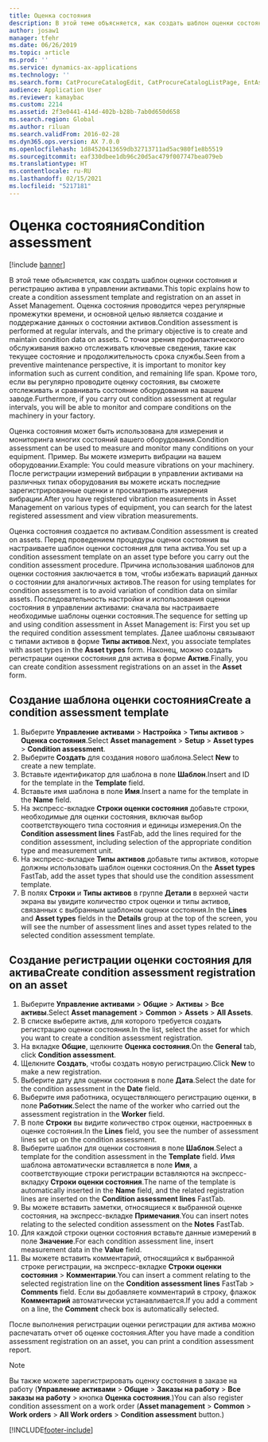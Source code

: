 ```yaml
---
title: Оценка состояния
description: В этой теме объясняется, как создать шаблон оценки состояния и регистрацию актива в управлении активами.
author: josaw1
manager: tfehr
ms.date: 06/26/2019
ms.topic: article
ms.prod: ''
ms.service: dynamics-ax-applications
ms.technology: ''
ms.search.form: CatProcureCatalogEdit, CatProcureCatalogListPage, EntAssetObjectCondition, EntAssetConditionTemplate
audience: Application User
ms.reviewer: kamaybac
ms.custom: 2214
ms.assetid: 2f3e0441-414d-402b-b28b-7ab0d650d658
ms.search.region: Global
ms.author: riluan
ms.search.validFrom: 2016-02-28
ms.dyn365.ops.version: AX 7.0.0
ms.openlocfilehash: 1d84520413659db32713711ad5ac980f1e8b5519
ms.sourcegitcommit: eaf330dbee1db96c20d5ac479f007747bea079eb
ms.translationtype: HT
ms.contentlocale: ru-RU
ms.lasthandoff: 02/15/2021
ms.locfileid: "5217181"
---
```

# <a name="condition-assessment"></a><span data-ttu-id="6f090-103">Оценка состояния</span><span class="sxs-lookup"><span data-stu-id="6f090-103">Condition assessment</span></span>

[!include [banner](../../includes/banner.md)]

 

<span data-ttu-id="6f090-104">В этой теме объясняется, как создать шаблон оценки состояния и регистрацию актива в управлении активами.</span><span class="sxs-lookup"><span data-stu-id="6f090-104">This topic explains how to create a condition assessment template and registration on an asset in Asset Management.</span></span> <span data-ttu-id="6f090-105">Оценка состояния проводится через регулярные промежутки времени, и основной целью является создание и поддержание данных о состоянии активов.</span><span class="sxs-lookup"><span data-stu-id="6f090-105">Condition assessment is performed at regular intervals, and the primary objective is to create and maintain condition data on assets.</span></span> <span data-ttu-id="6f090-106">С точки зрения профилактического обслуживания важно отслеживать ключевые сведения, такие как текущее состояние и продолжительность срока службы.</span><span class="sxs-lookup"><span data-stu-id="6f090-106">Seen from a preventive maintenance perspective, it is important to monitor key information such as current condition, and remaining life span.</span></span> <span data-ttu-id="6f090-107">Кроме того, если вы регулярно проводите оценку состояния, вы сможете отслеживать и сравнивать состояние оборудования на вашем заводе.</span><span class="sxs-lookup"><span data-stu-id="6f090-107">Furthermore, if you carry out condition assessment at regular intervals, you will be able to monitor and compare conditions on the machinery in your factory.</span></span>

<span data-ttu-id="6f090-108">Оценка состояния может быть использована для измерения и мониторинга многих состояний вашего оборудования.</span><span class="sxs-lookup"><span data-stu-id="6f090-108">Condition assessment can be used to measure and monitor many conditions on your equipment.</span></span> <span data-ttu-id="6f090-109">Пример. Вы можете измерить вибрации на вашем оборудовании.</span><span class="sxs-lookup"><span data-stu-id="6f090-109">Example: You could measure vibrations on your machinery.</span></span> <span data-ttu-id="6f090-110">После регистрации измерений вибрации в управлении активами на различных типах оборудования вы можете искать последние зарегистрированные оценки и просматривать измерения вибрации.</span><span class="sxs-lookup"><span data-stu-id="6f090-110">After you have registered vibration measurements in Asset Management on various types of equipment, you can search for the latest registered assessment and view vibration measurements.</span></span>

<span data-ttu-id="6f090-111">Оценка состояния создается по активам.</span><span class="sxs-lookup"><span data-stu-id="6f090-111">Condition assessment is created on assets.</span></span> <span data-ttu-id="6f090-112">Перед проведением процедуры оценки состояния вы настраиваете шаблон оценки состояния для типа актива.</span><span class="sxs-lookup"><span data-stu-id="6f090-112">You set up a condition assessment template on an asset type before you carry out the condition assessment procedure.</span></span> <span data-ttu-id="6f090-113">Причина использования шаблонов для оценки состояния заключается в том, чтобы избежать вариаций данных о состоянии для аналогичных активов.</span><span class="sxs-lookup"><span data-stu-id="6f090-113">The reason for using templates for condition assessment is to avoid variation of condition data on similar assets.</span></span> <span data-ttu-id="6f090-114">Последовательность настройки и использования оценки состояния в управлении активами: сначала вы настраиваете необходимые шаблоны оценки состояния.</span><span class="sxs-lookup"><span data-stu-id="6f090-114">The sequence for setting up and using condition assessment in Asset Management is: First you set up the required condition assessment templates.</span></span> <span data-ttu-id="6f090-115">Далее шаблоны связывают с типами активов в форме **Типы активов**.</span><span class="sxs-lookup"><span data-stu-id="6f090-115">Next, you associate templates with asset types in the **Asset types** form.</span></span> <span data-ttu-id="6f090-116">Наконец, можно создать регистрации оценки состояния для актива в форме **Актив**.</span><span class="sxs-lookup"><span data-stu-id="6f090-116">Finally, you can create condition assessment registrations on an asset in the **Asset** form.</span></span>

## <a name="create-a-condition-assessment-template"></a><span data-ttu-id="6f090-117">Создание шаблона оценки состояния</span><span class="sxs-lookup"><span data-stu-id="6f090-117">Create a condition assessment template</span></span>

1. <span data-ttu-id="6f090-118">Выберите **Управление активами** > **Настройка** > **Типы активов** > **Оценка состояния**.</span><span class="sxs-lookup"><span data-stu-id="6f090-118">Select **Asset management** > **Setup** > **Asset types** > **Condition assessment**.</span></span>
2. <span data-ttu-id="6f090-119">Выберите **Создать** для создания нового шаблона.</span><span class="sxs-lookup"><span data-stu-id="6f090-119">Select **New** to create a new template.</span></span>
3. <span data-ttu-id="6f090-120">Вставьте идентификатор для шаблона в поле **Шаблон**.</span><span class="sxs-lookup"><span data-stu-id="6f090-120">Insert and ID for the template in the **Template** field.</span></span>
4. <span data-ttu-id="6f090-121">Вставьте имя шаблона в поле **Имя**.</span><span class="sxs-lookup"><span data-stu-id="6f090-121">Insert a name for the template in the **Name** field.</span></span>
5. <span data-ttu-id="6f090-122">На экспресс-вкладке **Строки оценки состояния** добавьте строки, необходимые для оценки состояния, включая выбор соответствующего типа состояния и единицы измерения.</span><span class="sxs-lookup"><span data-stu-id="6f090-122">On the **Condition assessment lines** FastFab, add the lines required for the condition assessment, including selection of the appropriate condition type and measurement unit.</span></span>
6. <span data-ttu-id="6f090-123">На экспресс-вкладке **Типы активов** добавьте типы активов, которые должны использовать шаблон оценки состояния.</span><span class="sxs-lookup"><span data-stu-id="6f090-123">On the **Asset types** FastTab, add the asset types that should use the condition assessment template.</span></span>
7. <span data-ttu-id="6f090-124">В полях **Строки** и **Типы активов** в группе **Детали** в верхней части экрана вы увидите количество строк оценки и типы активов, связанных с выбранным шаблоном оценки состояния.</span><span class="sxs-lookup"><span data-stu-id="6f090-124">In the **Lines** and **Asset types** fields in the **Details** group at the top of the screen, you will see the number of assessment lines and asset types related to the selected condition assessment template.</span></span>


## <a name="create-condition-assessment-registration-on-an-asset"></a><span data-ttu-id="6f090-125">Создание регистрации оценки состояния для актива</span><span class="sxs-lookup"><span data-stu-id="6f090-125">Create condition assessment registration on an asset</span></span>

1. <span data-ttu-id="6f090-126">Выберите **Управление активами** > **Общие** > **Активы** > **Все активы**.</span><span class="sxs-lookup"><span data-stu-id="6f090-126">Select **Asset management** > **Common** > **Assets** > **All Assets**.</span></span>
2. <span data-ttu-id="6f090-127">В списке выберите актив, для которого требуется создать регистрацию оценки состояния.</span><span class="sxs-lookup"><span data-stu-id="6f090-127">In the list, select the asset for which you want to create a condition assessment registration.</span></span>
3. <span data-ttu-id="6f090-128">На вкладке **Общие**, щелкните **Оценка состояния**.</span><span class="sxs-lookup"><span data-stu-id="6f090-128">On the **General** tab, click **Condition assessment**.</span></span>
4. <span data-ttu-id="6f090-129">Щелкните **Создать**, чтобы создать новую регистрацию.</span><span class="sxs-lookup"><span data-stu-id="6f090-129">Click **New** to make a new registration.</span></span>
5. <span data-ttu-id="6f090-130">Выберите дату для оценки состояния в поле **Дата**.</span><span class="sxs-lookup"><span data-stu-id="6f090-130">Select the date for the condition assessment in the **Date** field.</span></span>
6. <span data-ttu-id="6f090-131">Выберите имя работника, осуществляющего регистрацию оценки, в поле **Работник**.</span><span class="sxs-lookup"><span data-stu-id="6f090-131">Select the name of the worker who carried out the assessment registration in the **Worker** field.</span></span>
7. <span data-ttu-id="6f090-132">В поле **Строки** вы видите количество строк оценки, настроенных в оценке состояния.</span><span class="sxs-lookup"><span data-stu-id="6f090-132">In the **Lines** field, you see the number of assessment lines set up on the condition assessment.</span></span>
8. <span data-ttu-id="6f090-133">Выберите шаблон для оценки состояния в поле **Шаблон**.</span><span class="sxs-lookup"><span data-stu-id="6f090-133">Select a template for the condition assessment in the **Template** field.</span></span> <span data-ttu-id="6f090-134">Имя шаблона автоматически вставляется в поле **Имя**, а соответствующие строки регистрации вставляются на экспресс-вкладку **Строки оценки состояния**.</span><span class="sxs-lookup"><span data-stu-id="6f090-134">The name of the template is automatically inserted in the **Name** field, and the related registration lines are inserted on the **Condition assessment lines** FastTab.</span></span>
9. <span data-ttu-id="6f090-135">Вы можете вставить заметки, относящиеся к выбранной оценке состояния, на экспресс-вкладке **Примечания**.</span><span class="sxs-lookup"><span data-stu-id="6f090-135">You can insert notes relating to the selected condition assessment on the **Notes** FastTab.</span></span>
10. <span data-ttu-id="6f090-136">Для каждой строки оценки состояния вставьте данные измерений в поле **Значение**.</span><span class="sxs-lookup"><span data-stu-id="6f090-136">For each condition assessment line, insert measurement data in the **Value** field.</span></span>
11. <span data-ttu-id="6f090-137">Вы можете вставить комментарий, относящийся к выбранной строке регистрации, на экспресс-вкладке **Строки оценки состояния** > **Комментарии**.</span><span class="sxs-lookup"><span data-stu-id="6f090-137">You can insert a comment relating to the selected registration line on the **Condition assessment lines** FastTab > **Comments** field.</span></span> <span data-ttu-id="6f090-138">Если вы добавляете комментарий в строку, флажок **Комментарий** автоматически устанавливается.</span><span class="sxs-lookup"><span data-stu-id="6f090-138">If you add a comment on a line, the **Comment** check box is automatically selected.</span></span>

<span data-ttu-id="6f090-139">После выполнения регистрации оценки регистрации для актива можно распечатать отчет об оценке состояния.</span><span class="sxs-lookup"><span data-stu-id="6f090-139">After you have made a condition assessment registration on an asset, you can print a condition assessment report.</span></span>

>[!NOTE]
><span data-ttu-id="6f090-140">Вы также можете зарегистрировать оценку состояния в заказе на работу (**Управление активами** > **Общие** > **Заказы на работу** > **Все заказы на работу** > кнопка **Оценка состояния**.)</span><span class="sxs-lookup"><span data-stu-id="6f090-140">You can also register condition assessment on a work order (**Asset management** > **Common** > **Work orders** > **All Work orders** > **Condition assessment** button.)</span></span>


[!INCLUDE[footer-include](../../../includes/footer-banner.md)]